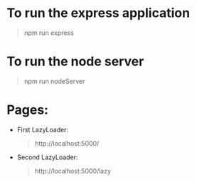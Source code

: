 # To run the express application
  > npm run express

# To run the node server
  > npm run nodeServer

# Pages:
  - First LazyLoader:
    > http://localhost:5000/

  - Second LazyLoader:
    > http://localhost:5000/lazy
